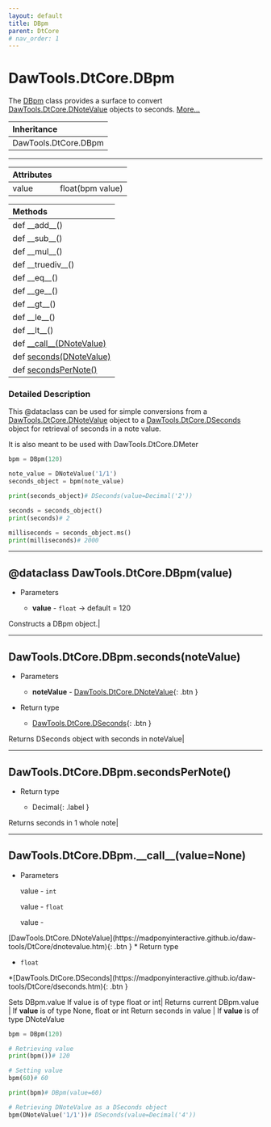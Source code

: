 ```yaml
---
layout: default
title: DBpm
parent: DtCore
# nav_order: 1
---
```


# DawTools.DtCore.DBpm

The [DBpm](dbpm.html#dataclass-dawtoolsdtcoredbpmvalue) class provides a surface
to convert [DawTools.DtCore.DNoteValue](https://madponyinteractive.github.io/daw-tools/DtCore/dnotevalue.htm)
 objects to seconds. [More...](dbpm.html#detailed-description)

| Inheritance            |
|:-----------------------|
| DawTools.DtCore.DBpm   |

***

| Attributes|                  |
|:----------|:-----------------|
| value     | float(bpm value) |

| Methods |
|:----------|
|def \_\_add\_\_()|
|def \_\_sub\_\_()|
|def \_\_mul\_\_()|
|def \_\_truediv\_\_()|
|def \_\_eq\_\_()|
|def \_\_ge\_\_()|
|def \_\_gt\_\_()|
|def \_\_le\_\_()|
|def \_\_lt\_\_()|
|def [\_\_call\_\_(DNoteValue)](dbpm.html#dawtoolsdtcoredbpm__call__valuenone)|
|def [seconds(DNoteValue)](dbpm.html#dawtoolsdtcoredbpmsecondsnotevalue)|
|def [secondsPerNote()](dbpm.html#dawtoolsdtcoredbpmsecondspernote)|

### Detailed Description
This @dataclass can be used for simple conversions from a [DawTools.DtCore.DNoteValue](https://madponyinteractive.github.io/daw-tools/DtCore/dnotevalue.htm)
object to a [DawTools.DtCore.DSeconds](https://madponyinteractive.github.io/daw-tools/DtCore/dseconds.htm)
object for retrieval of seconds in a note value.

It is also meant to be used with DawTools.DtCore.DMeter

```python
bpm = DBpm(120)

note_value = DNoteValue('1/1')
seconds_object = bpm(note_value)

print(seconds_object)# DSeconds(value=Decimal('2'))

seconds = seconds_object()
print(seconds)# 2

milliseconds = seconds_object.ms()
print(milliseconds)# 2000
```

***

## @dataclass DawTools.DtCore.DBpm(value)
* Parameters

  * **value** - `float` -> default = 120

Constructs a DBpm object.|

***

## DawTools.DtCore.DBpm.seconds(noteValue)
* Parameters

  * **noteValue** - [DawTools.DtCore.DNoteValue](https://madponyinteractive.github.io/daw-tools/DtCore/dnotevalue.htm){: .btn }

* Return type

  * [DawTools.DtCore.DSeconds](https://madponyinteractive.github.io/daw-tools/DtCore/dseconds.htm){: .btn }

Returns DSeconds object with seconds in noteValue|

***

## DawTools.DtCore.DBpm.secondsPerNote()
* Return type

  * Decimal{: .label }

Returns seconds in 1 whole note|

***

## DawTools.DtCore.DBpm.\_\_call\_\_(value=None)

* Parameters

  value - `int`

  value - `float`

  value -   
<span class="fs-8">
[DawTools.DtCore.DNoteValue](https://madponyinteractive.github.io/daw-tools/DtCore/dnotevalue.htm){: .btn }
</span>
* Return type

  * `float`
<span class="fs-6">
*[DawTools.DtCore.DSeconds](https://madponyinteractive.github.io/daw-tools/DtCore/dseconds.htm){: .btn }
</span>

Sets DBpm.value If value is of type float or int|
Returns current DBpm.value | If **value** is of type None, float or int
Return seconds in value    | If **value** is of type DNoteValue


```python
bpm = DBpm(120)

# Retrieving value
print(bpm())# 120

# Setting value
bpm(60)# 60

print(bpm)# DBpm(value=60)

# Retrieving DNoteValue as a DSeconds object
bpm(DNoteValue('1/1'))# DSeconds(value=Decimal('4'))
```
